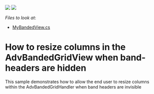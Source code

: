 <!-- default badges list -->
[![](https://img.shields.io/badge/Open_in_DevExpress_Support_Center-FF7200?style=flat-square&logo=DevExpress&logoColor=white)](https://supportcenter.devexpress.com/ticket/details/E1416)
[![](https://img.shields.io/badge/📖_How_to_use_DevExpress_Examples-e9f6fc?style=flat-square)](https://docs.devexpress.com/GeneralInformation/403183)
<!-- default badges end -->
<!-- default file list -->
*Files to look at*:

* [MyBandedView.cs](./CS/Q203466/MyBandedView.cs)
<!-- default file list end -->
# How to resize columns in the AdvBandedGridView when band-headers are hidden


<p>This sample demonstrates how to allow the end user to resize columns within the AdvBandedGridHandler when band headers are invisible</p>

<br/>


